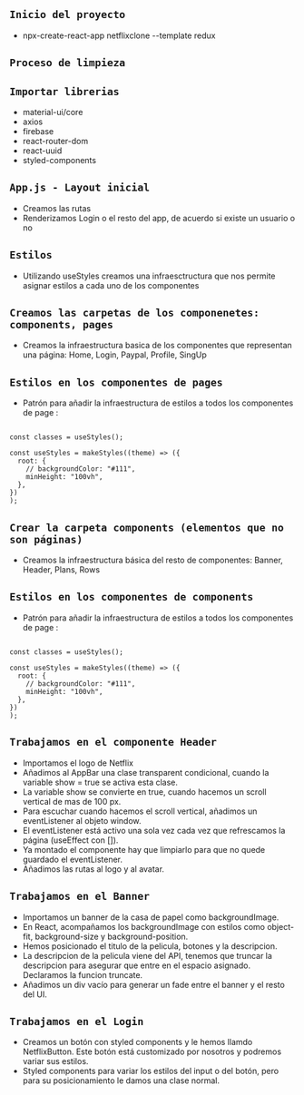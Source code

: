 
## `Inicio del proyecto`

- npx-create-react-app netflixclone --template redux

## `Proceso de limpieza`

## `Importar librerias`

- material-ui/core 
- axios 
- firebase 
- react-router-dom 
- react-uuid 
- styled-components

## `App.js - Layout inicial`

- Creamos las rutas
- Renderizamos Login o el resto del app, de acuerdo si existe un usuario o no

## `Estilos`

- Utilizando useStyles creamos una infraesctructura que nos permite asignar estilos a cada uno de los componentes

## `Creamos las carpetas de los componenetes: components, pages`

- Creamos la infraestructura basica de los componentes que representan una página: Home, Login, Paypal, Profile, SingUp

## `Estilos en los componentes de pages`

- Patrón para añadir la infraestructura de estilos a todos los componentes de page :

```

const classes = useStyles();

const useStyles = makeStyles((theme) => ({
  root: {
    // backgroundColor: "#111",
    minHeight: "100vh",
  },
})
);

```

## `Crear la carpeta components (elementos que no son páginas)`

- Creamos la infraestructura básica del resto de componentes: Banner, Header, Plans, Rows

## `Estilos en los componentes de components`

- Patrón para añadir la infraestructura de estilos a todos los componentes de page :

```

const classes = useStyles();

const useStyles = makeStyles((theme) => ({
  root: {
    // backgroundColor: "#111",
    minHeight: "100vh",
  },
})
);

```

## `Trabajamos en el componente Header`

- Importamos el logo de Netflix
- Añadimos al AppBar una clase transparent condicional, cuando la variable show = true se activa esta clase.
- La variable show se convierte en true, cuando hacemos un scroll vertical de mas de 100 px.
- Para escuchar cuando hacemos el scroll vertical, añadimos un eventListener al objeto window.
- El eventListener está activo una sola vez cada vez que refrescamos la página (useEffect con []).
- Ya montado el componente hay que limpiarlo para que no quede guardado el eventListener.
- Añadimos las rutas al logo y al avatar.

## `Trabajamos en el Banner`

- Importamos un banner de la casa de papel como backgroundImage.
- En React, acompañamos los backgroundImage con estilos como object-fit, background-size y background-position.
- Hemos posicionado el titulo de la pelicula, botones y la descripcion.
- La descripcion de la pelicula viene del API, tenemos que truncar la descripcion para asegurar que entre en el espacio asignado. Declaramos la funcion truncate.
- Añadimos un div vacío para generar un fade entre el banner y el resto del UI.

## `Trabajamos en el Login`

- Creamos un botón con styled components y le hemos llamdo NetflixButton. Este botón está customizado por nosotros y podremos variar sus estilos.
- Styled components para variar los estilos del input o del botón, pero para su posicionamiento le damos una clase normal.
 
